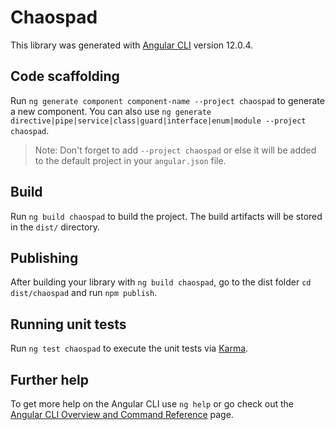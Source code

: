 # Chaospad

This library was generated with [Angular CLI](https://github.com/angular/angular-cli) version 12.0.4.

## Code scaffolding

Run `ng generate component component-name --project chaospad` to generate a new component. You can also use `ng generate directive|pipe|service|class|guard|interface|enum|module --project chaospad`.
> Note: Don't forget to add `--project chaospad` or else it will be added to the default project in your `angular.json` file. 

## Build

Run `ng build chaospad` to build the project. The build artifacts will be stored in the `dist/` directory.

## Publishing

After building your library with `ng build chaospad`, go to the dist folder `cd dist/chaospad` and run `npm publish`.

## Running unit tests

Run `ng test chaospad` to execute the unit tests via [Karma](https://karma-runner.github.io).

## Further help

To get more help on the Angular CLI use `ng help` or go check out the [Angular CLI Overview and Command Reference](https://angular.io/cli) page.
